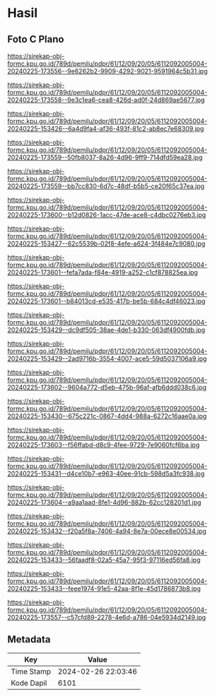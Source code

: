 # Hasil

## Foto C Plano

https://sirekap-obj-formc.kpu.go.id/789d/pemilu/pdpr/61/12/09/20/05/6112092005004-20240225-173556--9e6262b2-9909-4292-9021-9591964c5b31.jpg

https://sirekap-obj-formc.kpu.go.id/789d/pemilu/pdpr/61/12/09/20/05/6112092005004-20240225-173558--9e3c1ea6-cea8-426d-ad0f-24d869ae5677.jpg

https://sirekap-obj-formc.kpu.go.id/789d/pemilu/pdpr/61/12/09/20/05/6112092005004-20240225-153426--6a4d9fa4-af36-493f-81c2-ab8ec7e68309.jpg

https://sirekap-obj-formc.kpu.go.id/789d/pemilu/pdpr/61/12/09/20/05/6112092005004-20240225-173559--50fb8037-8a26-4d96-9ff9-714dfd59ea28.jpg

https://sirekap-obj-formc.kpu.go.id/789d/pemilu/pdpr/61/12/09/20/05/6112092005004-20240225-173559--bb7cc830-6d7c-48df-b5b5-ce20f65c37ea.jpg

https://sirekap-obj-formc.kpu.go.id/789d/pemilu/pdpr/61/12/09/20/05/6112092005004-20240225-173600--b12d0826-1acc-47de-ace8-c4dbc0276eb3.jpg

https://sirekap-obj-formc.kpu.go.id/789d/pemilu/pdpr/61/12/09/20/05/6112092005004-20240225-153427--62c5539b-02f8-4efe-a624-3f484e7c9080.jpg

https://sirekap-obj-formc.kpu.go.id/789d/pemilu/pdpr/61/12/09/20/05/6112092005004-20240225-173601--fefa7ada-f84e-4919-a252-c1cf878825ea.jpg

https://sirekap-obj-formc.kpu.go.id/789d/pemilu/pdpr/61/12/09/20/05/6112092005004-20240225-173601--b84013cd-e535-417b-be5b-684c4df46023.jpg

https://sirekap-obj-formc.kpu.go.id/789d/pemilu/pdpr/61/12/09/20/05/6112092005004-20240225-153429--dc9df505-38ae-4de1-b330-063df4900fdb.jpg

https://sirekap-obj-formc.kpu.go.id/789d/pemilu/pdpr/61/12/09/20/05/6112092005004-20240225-153429--2ad9716b-3554-4007-ace5-59d5037106a9.jpg

https://sirekap-obj-formc.kpu.go.id/789d/pemilu/pdpr/61/12/09/20/05/6112092005004-20240225-173602--9604a772-d5eb-475b-96af-afb6ddd038c6.jpg

https://sirekap-obj-formc.kpu.go.id/789d/pemilu/pdpr/61/12/09/20/05/6112092005004-20240225-153430--675c221c-0867-4dd4-988a-6272c16aae0a.jpg

https://sirekap-obj-formc.kpu.go.id/789d/pemilu/pdpr/61/12/09/20/05/6112092005004-20240225-173603--f56ffabd-d8c9-4fee-9729-7e9060fcf6ba.jpg

https://sirekap-obj-formc.kpu.go.id/789d/pemilu/pdpr/61/12/09/20/05/6112092005004-20240225-153431--d4ce10b7-e963-40ee-91cb-598d5a3fc938.jpg

https://sirekap-obj-formc.kpu.go.id/789d/pemilu/pdpr/61/12/09/20/05/6112092005004-20240225-173604--a9aa1aad-8fe1-4d96-882b-62cc128201d1.jpg

https://sirekap-obj-formc.kpu.go.id/789d/pemilu/pdpr/61/12/09/20/05/6112092005004-20240225-153432--f20a5f8a-7406-4a94-8e7a-00ece8e00534.jpg

https://sirekap-obj-formc.kpu.go.id/789d/pemilu/pdpr/61/12/09/20/05/6112092005004-20240225-153433--56faadf8-02a5-45a7-95f3-97116ed56fa8.jpg

https://sirekap-obj-formc.kpu.go.id/789d/pemilu/pdpr/61/12/09/20/05/6112092005004-20240225-153433--feee1974-91e5-42aa-8f1e-45d1786873b8.jpg

https://sirekap-obj-formc.kpu.go.id/789d/pemilu/pdpr/61/12/09/20/05/6112092005004-20240225-173557--c57cfd89-2278-4e6d-a786-04e5934d2149.jpg


## Metadata

| Key        | Value               |
| ---------- | ------------------- |
| Time Stamp | 2024-02-26 22:03:46 |
| Kode Dapil | 6101                |



